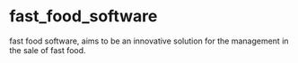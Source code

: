 # fast_food_software
fast food software, aims to be an innovative solution for the management in the sale of fast food.
